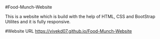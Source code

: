 #Food-Munch-Website

This is a website which is build with the help of HTML, CSS and BootStrap Utilites and it is fully responsive.

#Website URL
https://vivekd07.github.io/Food-Munch-Website
